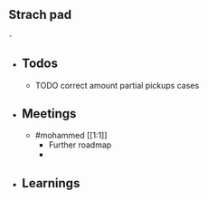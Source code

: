 ## Strach pad
	-
- ## Todos
	- TODO correct amount partial pickups cases
- ## Meetings
	- #mohammed [[1:1]]
		- Further roadmap
		-
- ## Learnings